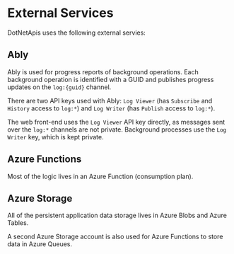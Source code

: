 # External Services

DotNetApis uses the following external servies:

## Ably

Ably is used for progress reports of background operations. Each background operation is identified with a GUID and publishes progress updates on the `log:{guid}` channel.

There are two API keys used with Ably: `Log Viewer` (has `Subscribe` and `History` access to `log:*`) and `Log Writer` (has `Publish` access to `log:*`).

The web front-end uses the `Log Viewer` API key directly, as messages sent over the `log:*` channels are not private. Background processes use the `Log Writer` key, which is kept private.

## Azure Functions

Most of the logic lives in an Azure Function (consumption plan).

## Azure Storage

All of the persistent application data storage lives in Azure Blobs and Azure Tables.

A second Azure Storage account is also used for Azure Functions to store data in Azure Queues.
